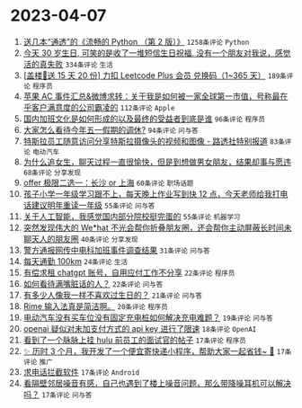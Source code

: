 # 2023-04-07

1. [送几本“通透”的《流畅的 Python （第 2 版）》](https://www.v2ex.com/t/930488) `1258条评论` `Python`
1. [今天 30 岁生日, 可笑的是收了一堆短信生日祝福. 没有一个朋友对我说，感觉活的真失败](https://www.v2ex.com/t/930459) `334条评论` `生活`
1. [[盖楼🎁送 15 天 20 份] 力扣 Leetcode Plus 会员 兑换码（1~365 天）](https://www.v2ex.com/t/930487) `189条评论` `程序员`
1. [苹果 AC 事件汇总&微博求转：关于我是如何被一家全球第一市值，号称最在乎客户满意度的公司霸凌的](https://www.v2ex.com/t/930511) `112条评论` `Apple`
1. [国内加班文化是如何形成的以及最终的受益者到底是谁](https://www.v2ex.com/t/930504) `96条评论` `程序员`
1. [大家怎么看待今年五一假期的调休?](https://www.v2ex.com/t/930526) `94条评论` `问与答`
1. [特斯拉员工随意访问分享特斯拉摄像头的视频和图像 - 路透社特别报道](https://www.v2ex.com/t/930432) `83条评论` `电动汽车`
1. [为什么追女生，聊天过程一直很愉快，但是到想做男女朋友，结果却事与愿违](https://www.v2ex.com/t/930435) `68条评论` `分享发现`
1. [offer 极限二选一：长沙 or 上海](https://www.v2ex.com/t/930529) `60条评论` `职场话题`
1. [孩子小学一年级学习跟不上，每天晚上作业写到快 12 点，今天老师给我打电话建议明年重读一年级](https://www.v2ex.com/t/930647) `55条评论` `问与答`
1. [关于人工智能，我感觉国内部分院校挺完蛋的](https://www.v2ex.com/t/930453) `55条评论` `机器学习`
1. [突然发现伟大的 We*hat 不光会帮你折叠朋友圈，还会帮你主动屏蔽长时间未聊天人的朋友圈](https://www.v2ex.com/t/930532) `40条评论` `分享发现`
1. [警方通报网传中电科加班事件调查结果](https://www.v2ex.com/t/930684) `31条评论` `问与答`
1. [每天通勤 100km](https://www.v2ex.com/t/930553) `24条评论` `生活`
1. [有偿求租 chatgpt 账号，自用应付工作不分享](https://www.v2ex.com/t/930617) `22条评论` `程序员`
1. [如何看待满嘴脏话的人？](https://www.v2ex.com/t/930592) `22条评论` `问与答`
1. [有多少人像我一样不喜欢过生日的？](https://www.v2ex.com/t/930521) `21条评论` `问与答`
1. [Rime 输入法真是简洁啊。](https://www.v2ex.com/t/930639) `20条评论` `程序员`
1. [电动汽车没有买车位没有固定充电桩如何解决充电难题？](https://www.v2ex.com/t/930452) `19条评论` `问与答`
1. [openai 疑似对未加支付方式的 api key 进行了限速](https://www.v2ex.com/t/930657) `18条评论` `OpenAI`
1. [看到了一个脉脉上挂 hulu 前员工的面试官的帖子](https://www.v2ex.com/t/930527) `17条评论` `程序员`
1. [✨ 历时 3 个月，我开发了一个便宜寄快递小程序，帮助大家一起省钱~ 🍻](https://www.v2ex.com/t/930493) `17条评论` `推广`
1. [求电话拦截软件](https://www.v2ex.com/t/930448) `17条评论` `Android`
1. [看隔壁邻居噪音有感，自己也遇到了楼上噪音问题，那么带降噪耳机可以解决吗？](https://www.v2ex.com/t/930444) `17条评论` `问与答`
